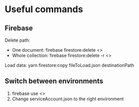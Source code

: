 # Useful commands

## Firebase

Delete path: 
- One document: firebase firestore:delete <<path>>
- Whole collection:  firebase firestore:delete -r <<path>>

Load data: yarn firestore:copy fileToLoad.json destinationPath

## Switch between environments

1. firebase use <<project-name>>
2. Change serviceAccount.json to the right environment